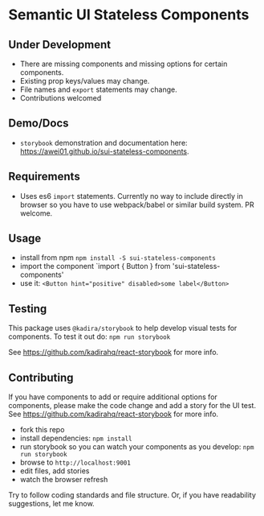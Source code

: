 # Semantic UI Stateless Components

## Under Development
* There are missing components and missing options for certain components.
* Existing prop keys/values may change.
* File names and `export` statements may change.
* Contributions welcomed

## Demo/Docs
* `storybook` demonstration and documentation here: https://awei01.github.io/sui-stateless-components.

## Requirements
* Uses es6 `import` statements. Currently no way to include directly in browser so you have to use webpack/babel or similar build system. PR welcome.

## Usage
* install from npm `npm install -S sui-stateless-components`
* import the component `import { Button } from 'sui-stateless-components'
* use it: `<Button hint="positive" disabled>some label</Button>`

## Testing
This package uses `@kadira/storybook` to help develop visual tests for components. To test it out do: `npm run storybook`

See https://github.com/kadirahq/react-storybook for more info.

## Contributing
If you have components to add or require additional options for components, please make the code change and add a story for the UI test. See https://github.com/kadirahq/react-storybook for more info.

* fork this repo
* install dependencies: `npm install`
* run storybook so you can watch your components as you develop: `npm run storybook`
* browse to `http://localhost:9001`
* edit files, add stories
* watch the browser refresh

Try to follow coding standards and file structure. Or, if you have readability suggestions, let me know.
